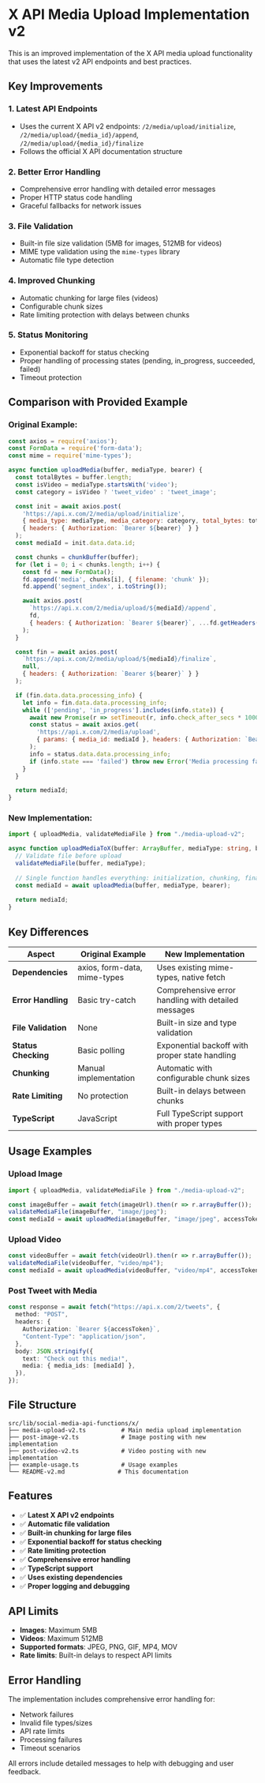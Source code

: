 # X API Media Upload Implementation v2

This is an improved implementation of the X API media upload functionality that uses the latest v2 API endpoints and best practices.

## Key Improvements

### 1. **Latest API Endpoints**
- Uses the current X API v2 endpoints: `/2/media/upload/initialize`, `/2/media/upload/{media_id}/append`, `/2/media/upload/{media_id}/finalize`
- Follows the official X API documentation structure

### 2. **Better Error Handling**
- Comprehensive error handling with detailed error messages
- Proper HTTP status code handling
- Graceful fallbacks for network issues

### 3. **File Validation**
- Built-in file size validation (5MB for images, 512MB for videos)
- MIME type validation using the `mime-types` library
- Automatic file type detection

### 4. **Improved Chunking**
- Automatic chunking for large files (videos)
- Configurable chunk sizes
- Rate limiting protection with delays between chunks

### 5. **Status Monitoring**
- Exponential backoff for status checking
- Proper handling of processing states (pending, in_progress, succeeded, failed)
- Timeout protection

## Comparison with Provided Example

### Original Example:
```javascript
const axios = require('axios');
const FormData = require('form-data');
const mime = require('mime-types');

async function uploadMedia(buffer, mediaType, bearer) {
  const totalBytes = buffer.length;
  const isVideo = mediaType.startsWith('video');
  const category = isVideo ? 'tweet_video' : 'tweet_image';

  const init = await axios.post(
    'https://api.x.com/2/media/upload/initialize',
    { media_type: mediaType, media_category: category, total_bytes: totalBytes },
    { headers: { Authorization: `Bearer ${bearer}` } }
  );
  const mediaId = init.data.data.id;

  const chunks = chunkBuffer(buffer);
  for (let i = 0; i < chunks.length; i++) {
    const fd = new FormData();
    fd.append('media', chunks[i], { filename: 'chunk' });
    fd.append('segment_index', i.toString());

    await axios.post(
      `https://api.x.com/2/media/upload/${mediaId}/append`,
      fd,
      { headers: { Authorization: `Bearer ${bearer}`, ...fd.getHeaders() } }
    );
  }

  const fin = await axios.post(
    `https://api.x.com/2/media/upload/${mediaId}/finalize`,
    null,
    { headers: { Authorization: `Bearer ${bearer}` } }
  );

  if (fin.data.data.processing_info) {
    let info = fin.data.data.processing_info;
    while (['pending', 'in_progress'].includes(info.state)) {
      await new Promise(r => setTimeout(r, info.check_after_secs * 1000));
      const status = await axios.get(
        'https://api.x.com/2/media/upload',
        { params: { media_id: mediaId }, headers: { Authorization: `Bearer ${bearer}` } }
      );
      info = status.data.data.processing_info;
      if (info.state === 'failed') throw new Error('Media processing failed');
    }
  }

  return mediaId;
}
```

### New Implementation:
```typescript
import { uploadMedia, validateMediaFile } from "./media-upload-v2";

async function uploadMediaToX(buffer: ArrayBuffer, mediaType: string, bearer: string): Promise<string> {
  // Validate file before upload
  validateMediaFile(buffer, mediaType);
  
  // Single function handles everything: initialization, chunking, finalization, status checking
  const mediaId = await uploadMedia(buffer, mediaType, bearer);
  
  return mediaId;
}
```

## Key Differences

| Aspect | Original Example | New Implementation |
|--------|------------------|-------------------|
| **Dependencies** | axios, form-data, mime-types | Uses existing mime-types, native fetch |
| **Error Handling** | Basic try-catch | Comprehensive error handling with detailed messages |
| **File Validation** | None | Built-in size and type validation |
| **Status Checking** | Basic polling | Exponential backoff with proper state handling |
| **Chunking** | Manual implementation | Automatic with configurable chunk sizes |
| **Rate Limiting** | No protection | Built-in delays between chunks |
| **TypeScript** | JavaScript | Full TypeScript support with proper types |

## Usage Examples

### Upload Image
```typescript
import { uploadMedia, validateMediaFile } from "./media-upload-v2";

const imageBuffer = await fetch(imageUrl).then(r => r.arrayBuffer());
validateMediaFile(imageBuffer, "image/jpeg");
const mediaId = await uploadMedia(imageBuffer, "image/jpeg", accessToken);
```

### Upload Video
```typescript
const videoBuffer = await fetch(videoUrl).then(r => r.arrayBuffer());
validateMediaFile(videoBuffer, "video/mp4");
const mediaId = await uploadMedia(videoBuffer, "video/mp4", accessToken);
```

### Post Tweet with Media
```typescript
const response = await fetch("https://api.x.com/2/tweets", {
  method: "POST",
  headers: {
    Authorization: `Bearer ${accessToken}`,
    "Content-Type": "application/json",
  },
  body: JSON.stringify({
    text: "Check out this media!",
    media: { media_ids: [mediaId] },
  }),
});
```

## File Structure

```
src/lib/social-media-api-functions/x/
├── media-upload-v2.ts          # Main media upload implementation
├── post-image-v2.ts            # Image posting with new implementation
├── post-video-v2.ts            # Video posting with new implementation
├── example-usage.ts            # Usage examples
└── README-v2.md               # This documentation
```

## Features

- ✅ **Latest X API v2 endpoints**
- ✅ **Automatic file validation**
- ✅ **Built-in chunking for large files**
- ✅ **Exponential backoff for status checking**
- ✅ **Rate limiting protection**
- ✅ **Comprehensive error handling**
- ✅ **TypeScript support**
- ✅ **Uses existing dependencies**
- ✅ **Proper logging and debugging**

## API Limits

- **Images**: Maximum 5MB
- **Videos**: Maximum 512MB
- **Supported formats**: JPEG, PNG, GIF, MP4, MOV
- **Rate limits**: Built-in delays to respect API limits

## Error Handling

The implementation includes comprehensive error handling for:
- Network failures
- Invalid file types/sizes
- API rate limits
- Processing failures
- Timeout scenarios

All errors include detailed messages to help with debugging and user feedback.